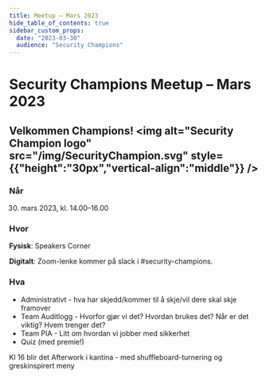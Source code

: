 ```yaml
---
title: Meetup – Mars 2023
hide_table_of_contents: true
sidebar_custom_props:
  date: "2023-03-30"
  audience: "Security Champions"
---
```


# Security Champions Meetup – Mars 2023

## Velkommen Champions! <img alt="Security Champion logo" src="/img/SecurityChampion.svg" style={{"height":"30px","vertical-align":"middle"}} />

### Når

30. mars 2023, kl. 14.00–16.00

### Hvor

**Fysisk**: Speakers Corner

**Digitalt**: Zoom-lenke kommer på slack i #security-champions.

### Hva

- Administrativt - hva har skjedd/kommer til å skje/vil dere skal skje framover
- Team Auditlogg - Hvorfor gjør vi det? Hvordan brukes det? Når er det viktig? Hvem trenger det?
- Team PIA - Litt om hvordan vi jobber med sikkerhet
- Quiz (med premie!)

Kl 16 blir det Afterwork i kantina - med shuffleboard-turnering og greskinspirert meny